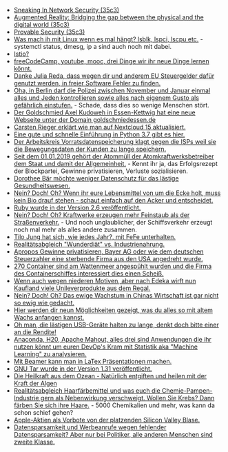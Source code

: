 * [Sneaking In Network Security (35c3)](https://cdn.media.ccc.de/congress/2018/h264-hd/35c3-9603-eng-Sneaking_In_Network_Security.mp4)
* [Augmented Reality: Bridging the gap between the physical and the digital world (35c3)](https://cdn.media.ccc.de/congress/2018/h264-hd/35c3-9623-eng-Augmented_Reality_Bridging_the_gap_between_the_physical_and_the_digital_world.mp4)
* [Provable Security (35c3)](https://cdn.media.ccc.de/congress/2018/h264-hd/35c3-9517-eng-Provable_Security.mp4)
* [Was mach ih mit Linux wenn es mal hängt? lsblk, lspci, lscpu etc.](https://opensource.com/article/18/12/troubleshooting-hardware-problems-linux) - systemctl status, dmesg, ip a sind auch noch mit dabei.
* [Istio?](https://opensource.com/article/18/12/you-didnt-know-about-istio)
* [freeCodeCamp, youtube, mooc, drei Dinge wir ihr neue Dinge lernen könnt.](https://opensource.com/article/18/12/tech-skills-online-learning)
* [Danke Julia Reda, dass wegen dir und anderem EU Steuergelder dafür genutzt werden, in freier Software Fehler zu finden.](https://blog.fefe.de/?ts=a2d79d34)
* [Oha, in Berlin darf die Polizei zwischen November und Januar einmal alles und Jeden kontrollieren sowie alles nach eigenem Gusto als gefährlich einstufen.](https://blog.fefe.de/?ts=a2d7fdfb) - Schade, dass dies so wenige Menschen stört.
* [Der Goldschmied Axel Kudoweh in Essen-Kettwig hat eine neue Webseite unter der Domain goldschmiedessen.de](https://www.goldschmiedessen.de/)
* [Carsten Rieger erklärt wie man auf Nextcloud 15 aktualisiert.](https://www.c-rieger.de/upgrade-to-nextcloud-15/)
* [Eine gute und schnelle Einführung in Python 3.7 gibt es hier.](https://opensource.com/article/19/1/best-of-python)
* [Der Arbeitskreis Vorratsdatenspeicherung klagt gegen die ISPs weil sie die Bewegungsdaten der Kunden zu lange speichern.](https://blog.fefe.de/?ts=a2d235b6)
* [Seit dem 01.01.2019 gehört der Atommüll der Atomkraftwerksbetreiber dem Staat und damit der Allgemeinheit.](http://www.sonnenseite.com/de/politik/seit-dem-jahreswechsel-gehoert-der-atommuell-dem-staat.html) - Kennt ihr ja, das Erfolgsrezept der Blockpartei, Gewinne privatisieren, Verluste sozialisieren.
* [Dorothee Bär möchte weniger Datenschutz für das lästige Gesundheitswesen.](https://www.neopresse.com/politik/datenschutz-ade-was-die-politik-2019-plant/)
* [Nein? Doch! Oh? Wenn ihr eure Lebensmittel von um die Ecke holt, muss kein Bio drauf stehen - schaut einfach auf den Acker und entscheidet.](https://www.smarticular.net/bio-oder-regional-unterschied-nachhaltiger-konsum/)
* [Ruby wurde in der Version 2.6 veröffentlicht.](https://www.pro-linux.de/news/1/26634/ruby-in-version-26-erschienen.html)
* [Nein? Doch! Oh? Kraftwerke erzeugen mehr Feinstaub als der Straßenverkehr.](http://www.sonnenseite.com/de/wissenschaft/kraftwerke-erzeugen-mehr-ultrafeinstaub-als-verkehr.html) - Und noch unglaublicher, der Schiffsverkehr erzeugt noch mal mehr als alles andere zusammen.
* [Tilo Jung hat sich, wie jedes Jahr?, mit FeFe unterhalten.](https://blog.fefe.de/?ts=a2d50869)
* [Realitätsabgleich "Wunderdiät" vs. Industrienahrung.](https://netzfrauen.org/2019/01/01/traumfigur-3/)
* [Apropos Gewinne privatisieren, Bayer AG oder wie dem deutschen Steuerzahler eine sterbende Firma aus den USA angedreht wurde.](https://weltnetz.tv/video/1705-allgemeinheit-zahlt-fuer-uebernahme-von-monsanto-durch-bayer-ag)
* [270 Container sind am Wattenmeer angespühlt wurden und die Firma des Containerschiffes interessiert dies einen Scheiß.](https://netzfrauen.org/2019/01/03/wattenmeer/)
* [Wenn auch wegen niederen Motiven, aber nach Edeka wirft nun Kaufland viele Unileverprodukte aus dem Regal.](https://netzfrauen.org/2019/01/03/unilever/)
* [Nein? Doch! Oh? Das ewige Wachstum in Chinas Wirtschaft ist gar nicht so ewig wie gedacht.](https://blog.fefe.de/?ts=a2d32ac3)
* [Hier werden dir neun Möglichkeiten gezeigt, was du alles so mit altem Wachs anfangen kannst.](https://www.smarticular.net/wachsreste-kerzenreste-verwerten-schmelzfeuer/)
* [Oh man, die lästigen USB-Geräte halten zu lange, denkt doch bitte einer an die Rendite!](https://blog.fefe.de/?ts=a2d3ea5b)
* [Anaconda, H20, Apache Mahout, alles drei sind Anwendungen die ihr nutzen könnt um euren DevOp's Kram mit Statistik aka "Machine Learning" zu analysieren.](https://opensource.com/article/19/1/getting-started-predictive-analytics-devops)
* [Mit Beamer kann man in LaTex Präsentationen machen.](https://opensource.com/article/19/1/create-presentations-beamer)
* [GNU Tar wurde in der Version 1.31 veröffentlicht.](https://www.phoronix.com/scan.php?page=news_item&px=GNU-Tar-1.31-Released)
* [Die Heilkraft aus dem Ozean - Natürlich entgiften und heilen mit der Kraft der Algen](https://www.welt-im-wandel.tv/video/die-heilkraft-aus-dem-ozean-natuerlich-entgiften-und-heilen-mit-der-kraft-der-algen/)
* [Realitätsabgleich Haarfärbemittel und was euch die Chemie-Pampen-Industrie gern als Nebenwirkung verschweigt. Wollen Sie Krebs? Dann färben Sie sich ihre Haare.](https://netzfrauen.org/2019/01/04/hair/) - 5000 Chemikalien und mehr, was kann da schon schief gehen?
* [Apple-Aktien als Vorbote von der platzenden Silicon Valley Blase.](https://blog.fefe.de/?ts=a2d1f13a)
* [Datensparsamkeit und Werbeanrufe wegen fehlender Datensparsamkeit? Aber nur bei Politiker, alle anderen Menschen sind zweite Klasse.](https://blog.fefe.de/?ts=a2d17219)
